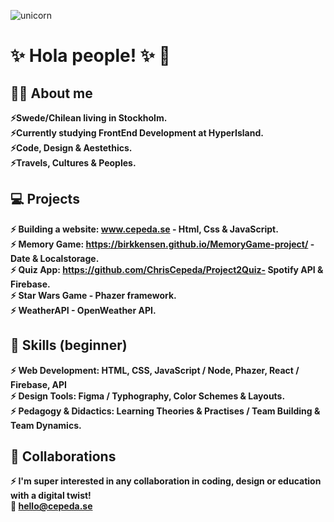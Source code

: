 ![unicorn](https://user-images.githubusercontent.com/90833582/149617898-5cc94713-27d2-4d51-951b-4d1a9198a6c6.jpg)

# :sparkles:	 Hola people! :sparkles:	 :unicorn:
## :superhero_woman: About me
 **:zap:Swede/Chilean living in Stockholm.**<br>
 **:zap:Currently studying FrontEnd Development at HyperIsland.** <br>
 **:zap:Code, Design & Aestethics.** <br>
  **:zap:Travels, Cultures & Peoples.**


## :computer:	 Projects 
 **:zap: Building a website: www.cepeda.se - Html, Css & JavaScript.**<br>
  **:zap: Memory Game: https://birkkensen.github.io/MemoryGame-project/ - Date & Localstorage.**<br>
    **:zap: Quiz App: https://github.com/ChrisCepeda/Project2Quiz- Spotify API & Firebase.**<br>
      **:zap: Star Wars Game - Phazer framework.**<br>
        **:zap: WeatherAPI - OpenWeather API.**<br>
  
## :mechanical_arm: Skills (beginner)
 **:zap: Web Development: HTML, CSS, JavaScript / Node, Phazer, React / Firebase, API           
 :zap: Design Tools: Figma / Typhography, Color Schemes & Layouts.            
 :zap: Pedagogy & Didactics: Learning Theories & Practises / Team Building & Team Dynamics.**
            
 ## :handshake: Collaborations
  **:zap: I'm super interested in any collaboration in coding, design or education with a digital twist!**<br>
   **:email: hello@cepeda.se**<br>
   
  
